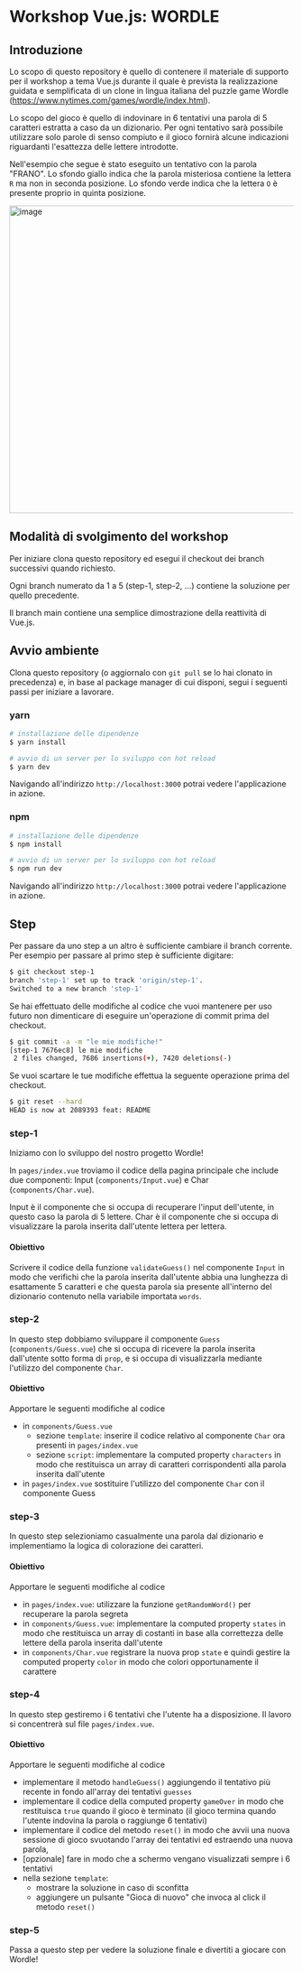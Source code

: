 # Workshop Vue.js: WORDLE

## Introduzione

Lo scopo di questo repository è quello di contenere il materiale di supporto per il workshop a tema Vue.js durante il quale è prevista la realizzazione guidata e semplificata di un clone in lingua italiana del puzzle game Wordle (https://www.nytimes.com/games/wordle/index.html).

Lo scopo del gioco è quello di indovinare in 6 tentativi una parola di 5 caratteri estratta a caso da un dizionario. Per ogni tentativo sarà possibile utilizzare solo parole di senso compiuto e il gioco fornirà alcune indicazioni riguardanti l'esattezza delle lettere introdotte.

Nell'esempio che segue è stato eseguito un tentativo con la parola "FRANO". Lo sfondo giallo indica che la parola misteriosa contiene la lettera `R` ma non in seconda posizione. Lo sfondo verde indica che la lettera `O` è presente proprio in quinta posizione.

<img width="545" alt="image" src="https://user-images.githubusercontent.com/3984889/232073784-67e651d2-acbb-4db3-97ae-529925e23011.png">

## Modalità di svolgimento del workshop

Per iniziare clona questo repository ed esegui il checkout dei branch successivi quando richiesto.

Ogni branch numerato da 1 a 5 (step-1, step-2, ...) contiene la soluzione per quello precedente.

Il branch main contiene una semplice dimostrazione della reattività di Vue.js.

## Avvio ambiente

Clona questo repository (o aggiornalo con `git pull` se lo hai clonato in precedenza) e, in base al package manager di cui disponi, segui i seguenti passi per iniziare a lavorare.

### yarn

```bash
# installazione delle dipendenze
$ yarn install

# avvio di un server per lo sviluppo con hot reload
$ yarn dev
```

Navigando all'indirizzo `http://localhost:3000` potrai vedere l'applicazione in azione.

### npm

```bash
# installazione delle dipendenze
$ npm install

# avvio di un server per lo sviluppo con hot reload
$ npm run dev
```

Navigando all'indirizzo `http://localhost:3000` potrai vedere l'applicazione in azione.

## Step

Per passare da uno step a un altro è sufficiente cambiare il branch corrente. Per esempio per passare al primo step è sufficiente digitare:

```bash
$ git checkout step-1
branch 'step-1' set up to track 'origin/step-1'.
Switched to a new branch 'step-1'
```

Se hai effettuato delle modifiche al codice che vuoi mantenere per uso futuro non dimenticare di eseguire un'operazione di commit prima del checkout.

```bash
$ git commit -a -m "le mie modifiche!"
[step-1 7676ec8] le mie modifiche
 2 files changed, 7686 insertions(+), 7420 deletions(-)
```

Se vuoi scartare le tue modifiche effettua la seguente operazione prima del checkout.

```bash
$ git reset --hard
HEAD is now at 2089393 feat: README
```

### step-1

Iniziamo con lo sviluppo del nostro progetto Wordle!

In `pages/index.vue` troviamo il codice della pagina principale che include due componenti: Input (`components/Input.vue`) e Char (`components/Char.vue`).

Input è il componente che si occupa di recuperare l'input dell'utente, in questo caso la parola di 5 lettere.
Char è il componente che si occupa di visualizzare la parola inserita dall'utente lettera per lettera.

#### Obiettivo
Scrivere il codice della funzione `validateGuess()` nel componente `Input` in modo che verifichi che la parola inserita dall'utente abbia una lunghezza di esattamente 5 caratteri e che questa parola sia presente all'interno del dizionario contenuto nella variabile importata `words`.

### step-2

In questo step dobbiamo sviluppare il componente `Guess` (`components/Guess.vue`) che si occupa di ricevere la parola inserita dall'utente sotto forma di `prop`, e si occupa di visualizzarla mediante l'utilizzo del componente `Char`.

#### Obiettivo

Apportare le seguenti modifiche al codice
- in `components/Guess.vue`
  - sezione `template`: inserire il codice relativo al componente `Char` ora presenti in `pages/index.vue`
  - sezione `script`: implementare la computed property `characters` in modo che restituisca un array di caratteri corrispondenti alla parola inserita dall'utente 
- in `pages/index.vue` sostituire l'utilizzo del componente `Char` con il componente Guess

### step-3

In questo step selezioniamo casualmente una parola dal dizionario e implementiamo la logica di colorazione dei caratteri.

#### Obiettivo

Apportare le seguenti modifiche al codice
- in `pages/index.vue`: utilizzare la funzione `getRandomWord()` per recuperare la parola segreta
- in `components/Guess.vue`: implementare la computed property `states` in modo che restituisca un array di costanti in base alla correttezza delle lettere della parola inserita dall'utente
- in `components/Char.vue` registrare la nuova prop `state` e quindi gestire la computed property `color` in modo che colori opportunamente il carattere

### step-4

In questo step gestiremo i 6 tentativi che l'utente ha a disposizione. Il lavoro si concentrerà sul file `pages/index.vue`.

#### Obiettivo
Apportare le seguenti modifiche al codice

- implementare il metodo `handleGuess()` aggiungendo il tentativo più recente in fondo all'array dei tentativi `guesses`
- implementare il codice della computed property `gameOver` in modo che restituisca `true` quando il gioco è terminato (il gioco termina quando l'utente indovina la parola o raggiunge 6 tentativi)
- implementare il codice del metodo `reset()` in modo che avvii una nuova sessione di gioco svuotando l'array dei tentativi ed estraendo una nuova parola,
- [opzionale] fare in modo che a schermo vengano visualizzati sempre i 6 tentativi
- nella sezione `template`:
  - mostrare la soluzione in caso di sconfitta
  - aggiungere un pulsante "Gioca di nuovo" che invoca al click il metodo `reset()`

### step-5

Passa a questo step per vedere la soluzione finale e divertiti a giocare con Wordle!

